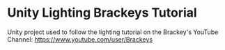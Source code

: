 # Unity Lighting Brackeys Tutorial

Unity project used to follow the lighting tutorial on the Brackey's YouTube Channel:
https://www.youtube.com/user/Brackeys
